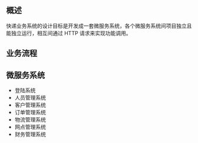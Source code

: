 
## 概述
快递业务系统的设计目标是开发成一套微服务系统，各个微服务系统间项目独立且能独立运行，相互间通过 HTTP 请求来实现功能调用。

## 业务流程


## 微服务系统
* 登陆系统
* 人员管理系统
* 客户管理系统
* 订单管理系统
* 物流管理系统
* 网点管理系统
* 财务管理系统




